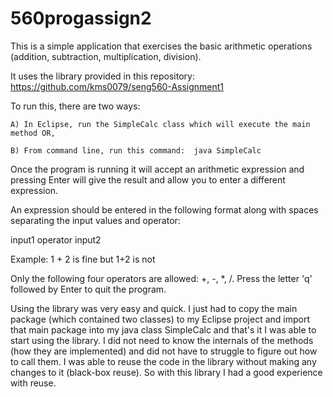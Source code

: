 # 560progassign2

This is a simple application that exercises the basic arithmetic operations (addition, subtraction, multiplication, division).

It uses the library provided in this repository:  https://github.com/kms0079/seng560-Assignment1

To run this, there are two ways:

	A) In Eclipse, run the SimpleCalc class which will execute the main method OR,
	
	B) From command line, run this command:  java SimpleCalc

Once the program is running it will accept an arithmetic expression and pressing Enter will give the result and allow you to enter a different expression.  

An expression should be entered in the following format along with spaces separating the input values and operator:  

input1 operator input2  

Example:  1 + 2 is fine but 1+2 is not  

Only the following four operators are allowed: +, -, *, /.  Press the letter 'q' followed by Enter to quit the program.

Using the library was very easy and quick. I just had to copy the main package (which contained two classes) to my Eclipse project and import that main package into my java class SimpleCalc and that's it I was able to start using the library.  I did not need to know the internals of the methods (how they are implemented) and did not have to struggle to figure out how to call them.  I was able to reuse the code in the library without making any changes to it (black-box reuse).  So with this library I had a good experience with reuse.